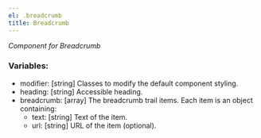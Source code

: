 ```yaml
---
el: .breadcrumb
title: Breadcrumb
---
```

_Component for Breadcrumb_

### Variables:
* modifier: [string] Classes to modify the default component styling.
* heading: [string] Accessible heading.
* breadcrumb: [array] The breadcrumb trail items. Each item is an object containing:
  * text: [string] Text of the item.
  * url: [string] URL of the item (optional).
